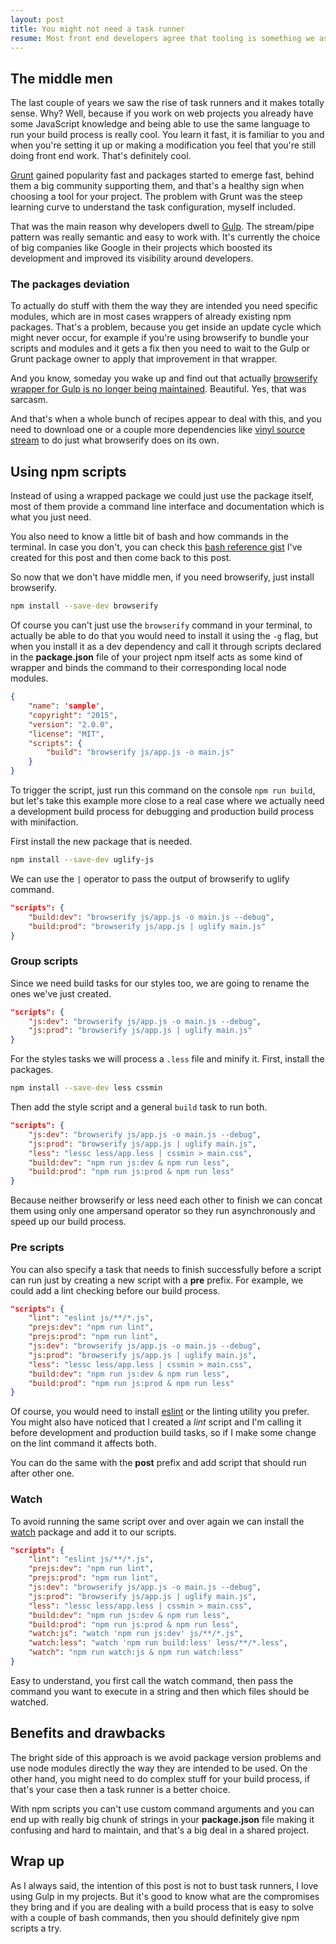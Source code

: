 ```yaml
---
layout: post
title: You might not need a task runner
resume: Most front end developers agree that tooling is something we as a community need to figure out this year. The decisions and learning curves around technologies used to build big, and not so big, projects was a trend last year, so maybe it's time to slowly minimize dependencies and delete some middle men.
---
```


## The middle men

The last couple of years we saw the rise of task runners and it makes totally sense. Why? Well, because if you work on web projects you already have some JavaScript knowledge and being able to use the same language to run your build process is really cool. You learn it fast, it is familiar to you and when you're setting it up or making a modification you feel that you're still doing front end work. That's definitely cool.

<a href="https://gruntjs.com" target="_blank">Grunt</a> gained popularity fast and packages started to emerge fast, behind them a big community supporting them, and that's a healthy sign when choosing a tool for your project. The problem with Grunt was the steep learning curve to understand the task configuration, myself included.

That was the main reason why developers dwell to <a href="https://gulpjs.com" target="_blank">Gulp</a>. The stream/pipe pattern was really semantic and easy to work with. It's currently the choice of big companies like Google in their projects which boosted its development and improved its visibility around developers.


### The packages deviation

To actually do stuff with them the way they are intended you need specific modules, which are in most cases wrappers of already existing npm packages. That's a problem, because you get inside an update cycle which might never occur, for example if you're using browserify to bundle your scripts and modules and it gets a fix then you need to wait to the Gulp or Grunt package owner to apply that improvement in that wrapper.

And you know, someday you wake up and find out that actually <a href="https://www.npmjs.com/package/gulp-browserify" target="_blank">browserify wrapper for Gulp is no longer being maintained</a>. Beautiful. Yes, that was sarcasm.

And that's when a whole bunch of recipes appear to deal with this, and you need to download one or a couple more dependencies like <a href="https://www.npmjs.com/package/vinyl-source-stream" target="_blank">vinyl source stream</a> to do just what browserify does on its own.


## Using npm scripts

Instead of using a wrapped package we could just use the package itself, most of them provide a command line interface and documentation which is what you just need.

You also need to know a little bit of bash and how commands in the terminal. In case you don't, you can check this <a href="https://gist.github.com/jeremenichelli/489973c73a00437a188c" target="_blank">bash&nbsp;reference&nbsp;gist</a> I've created for this post and then come back to this post.

So now that we don't have middle men, if you need browserify, just install browserify.

```sh
npm install --save-dev browserify
```

Of course you can't just use the `browserify` command in your terminal, to actually be able to do that you would need to install it using the `-g` flag, but when you install it as a dev dependency and call it through scripts declared in the **package.json** file of your project npm itself acts as some kind of wrapper and binds the command to their corresponding local node modules.

```json
{
    "name": 'sample',
    "copyright": "2015",
    "version": "2.0.0",
    "license": "MIT",
    "scripts": {
        "build": "browserify js/app.js -o main.js"
    }
}
```

To trigger the script, just run this command on the console `npm run build`, but let's take this example more close to a real case where we actually need a development build process for debugging and production build process with minifaction.

First install the new package that is needed.

```sh
npm install --save-dev uglify-js
```

We can use the `|` operator to pass the output of browserify to uglify command.

```json
"scripts": {
    "build:dev": "browserify js/app.js -o main.js --debug",
    "build:prod": "browserify js/app.js | uglify main.js"
}
```

### Group scripts

Since we need build tasks for our styles too, we are going to rename the ones we've just created.

```json
"scripts": {
    "js:dev": "browserify js/app.js -o main.js --debug",
    "js:prod": "browserify js/app.js | uglify main.js"
}
```

For the styles tasks we will process a `.less` file and minify it. First, install the packages.

```sh
npm install --save-dev less cssmin
```

Then add the style script and a general `build` task to run both.

```json
"scripts": {
    "js:dev": "browserify js/app.js -o main.js --debug",
    "js:prod": "browserify js/app.js | uglify main.js",
    "less": "lessc less/app.less | cssmin > main.css",
    "build:dev": "npm run js:dev & npm run less",
    "build:prod": "npm run js:prod & npm run less"
}
```

Because neither browserify or less need each other to finish we can concat them using only one ampersand operator so they run asynchronously and speed up our build process.


### Pre scripts

You can also specify a task that needs to finish successfully before a script can run just by creating a new script with a **pre** prefix. For example, we could add a lint checking before our build process.

```json
"scripts": {
    "lint": "eslint js/**/*.js",
    "prejs:dev": "npm run lint",
    "prejs:prod": "npm run lint",
    "js:dev": "browserify js/app.js -o main.js --debug",
    "js:prod": "browserify js/app.js | uglify main.js",
    "less": "lessc less/app.less | cssmin > main.css",
    "build:dev": "npm run js:dev & npm run less",
    "build:prod": "npm run js:prod & npm run less"
}
```

Of course, you would need to install <a href="https://eslint.org/">eslint</a> or the linting utility you prefer. You might also have noticed that I created a *lint* script and I'm calling it before development and production build tasks, so if I make some change on the lint command it affects both.

You can do the same with the **post** prefix and add script that should run after other one.

### Watch

To avoid running the same script over and over again we can install the <a href="https://www.npmjs.com/package/watch">watch</a> package and add it to our scripts.

```json
"scripts": {
    "lint": "eslint js/**/*.js",
    "prejs:dev": "npm run lint",
    "prejs:prod": "npm run lint",
    "js:dev": "browserify js/app.js -o main.js --debug",
    "js:prod": "browserify js/app.js | uglify main.js",
    "less": "lessc less/app.less | cssmin > main.css",
    "build:dev": "npm run js:dev & npm run less",
    "build:prod": "npm run js:prod & npm run less",
    "watch:js": "watch 'npm run js:dev' js/**/*.js",
    "watch:less": "watch 'npm run build:less' less/**/*.less",
    "watch": "npm run watch:js & npm run watch:less"
}
```

Easy to understand, you first call the watch command, then pass the command you want to execute in a string and then which files should be watched.

## Benefits and drawbacks

The bright side of this approach is we avoid package version problems and use node modules directly the way they are intended to be used. On the other hand, you might need to do complex stuff for your build process, if that's your case then a task runner is a better choice.

With npm scripts you can't use custom command arguments and you can end up with really big chunk of strings in your **package.json** file making it confusing and hard to maintain, and that's a big deal in a shared project.

## Wrap up

As I always said, the intention of this post is not to bust task runners, I love using Gulp in my projects. But it's good to know what are the compromises they bring and if you are dealing with a build process that is easy to solve with a couple of bash commands, then you should definitely give npm scripts a try.




